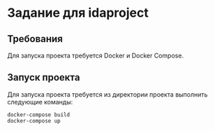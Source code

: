 Задание для idaproject
======================

Требования
----------
Для запуска проекта требуется Docker и Docker Compose.

Запуск проекта
--------------
Для запуска проекта требуется из директории проекта выполнить следующие команды:

    docker-compose build
    docker-compose up